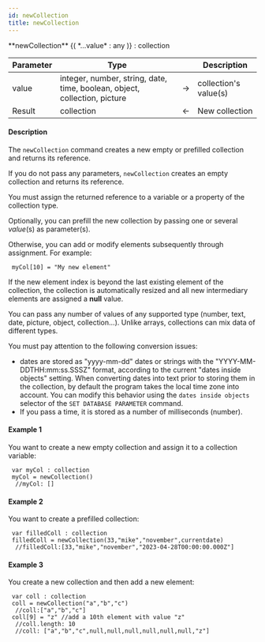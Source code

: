 ```yaml
---
id: newCollection
title: newCollection
---
```



<!-- REF #_command_.newCollection.Syntax -->**newCollection** {( *...value* : any )} : collection<!-- END REF -->


<!-- REF #_command_.newCollection.Params -->
|Parameter|Type||Description|
|---------|--- |:---:|------|
|value|integer, number, string, date, time, boolean, object, collection, picture|->|collection's value(s)|
|Result|collection|<-|New collection|
<!-- END REF -->


#### Description

The `newCollection` command <!-- REF #_command_.newCollection.Summary --> creates a new empty or prefilled collection<!-- END REF --> and returns its reference.

If you do not pass any parameters, `newCollection` creates an empty collection and returns its reference.

You must assign the returned reference to a variable or a property of the collection type.

Optionally, you can prefill the new collection by passing one or several *value*(s) as parameter(s).

Otherwise, you can add or modify elements subsequently through assignment. For example:

```qs
 myCol[10] = "My new element"
```

If the new element index is beyond the last existing element of the collection, the collection is automatically resized and all new intermediary elements are assigned a **null** value.

You can pass any number of values of any supported type (number, text, date, picture, object, collection...). Unlike arrays, collections can mix data of different types.

You must pay attention to the following conversion issues:

*	dates are stored as "yyyy-mm-dd" dates or strings with the "YYYY-MM-DDTHH:mm:ss.SSSZ" format, according to the current "dates inside objects" setting. When converting dates into text prior to storing them in the collection, by default the program takes the local time zone into account. You can modify this behavior using the `dates inside objects` selector of the `SET DATABASE PARAMETER` command.
*	If you pass a time, it is stored as a number of milliseconds (number).

#### Example 1



You want to create a new empty collection and assign it to a collection variable:

```qs
 var myCol : collection
 myCol = newCollection()
  //myCol: []
```

#### Example 2

You want to create a prefilled collection:

```qs
 var filledColl : collection
 filledColl = newCollection(33,"mike","november",currentdate)
  //filledColl:[33,"mike","november","2023-04-28T00:00:00.000Z"]
```

#### Example 3

You create a new collection and then add a new element:

```qs
 var coll : collection
 coll = newCollection("a","b","c")
  //coll:["a","b","c"]
 coll[9] = "z" //add a 10th element with value "z"
  //coll.length: 10
  //coll: ["a","b","c",null,null,null,null,null,null,"z"]
```

